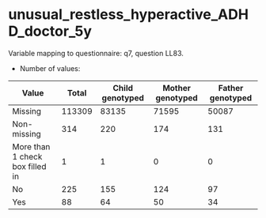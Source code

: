 # unusual_restless_hyperactive_ADHD_doctor_5y
Variable mapping to questionnaire: q7, question LL83.
- Number of values:

| Value | Total | Child genotyped | Mother genotyped | Father genotyped |
| ----- | ----- | --------------- | ---------------- | ---------------- |
| Missing | 113309 | 83135 | 71595 | 50087 |
| Non-missing | 314 | 220 | 174 | 131 |
| More than 1 check box filled in | 1 | 1 | 0 |0 |
| No | 225 | 155 | 124 |97 |
| Yes | 88 | 64 | 50 |34 |



